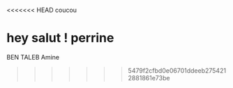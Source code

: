 <<<<<<< HEAD
coucou

hey salut ! perrine
=======
BEN TALEB Amine
>>>>>>> 5479f2cfbd0e06701ddeeb2754212881861e73be
